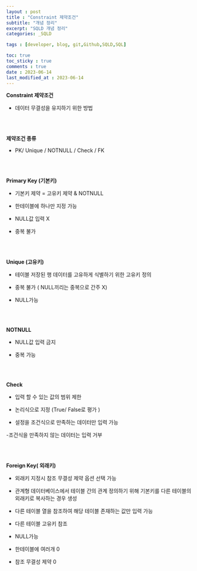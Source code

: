 ```yaml
---
layout : post
title : "Constraint 제약조건"
subtitle: "개념 정리"
excerpt: "SQLD 개념 정리"
categories: _SQLD

tags : [developer, blog, git,Github,SQLD,SQL]

toc: true 
toc_sticky : true
comments : true
date : 2023-06-14
last_modified_at : 2023-06-14
---
```





**Constraint 제약조건**

- 데이터 무결성을 유지하기 위한 방법

 <br/><br/>

**제약조건 종류**

- PK/ Unique / NOTNULL / Check / FK

 <br/><br/>

**Primary Key (기본키)**

- 기본키 제약 = 고유키 제약 & NOTNULL

- 한테이블에 하나만 지정 가능 

- NULL값 입력 X 

- 중복 불가 

 <br/><br/>

**Unique (고유키)**

- 테이블 저장된 행 데이터를 고유하게 식별하기 위한 고유키 정의 

- 중복 불가 ( NULL끼리는 중복으로 간주 X) 

- NULL가능 

 <br/><br/>

**NOTNULL**

- NULL값 입력 금지

- 중복 가능 

 <br/><br/>

**Check**

- 입력 할 수 있는 값의 범위 제한 

- 논리식으로 지정 (True/ False로 평가 )

- 설정을 조건식으로 만족하는 데이터만 입력 가능 

-조건식을 만족하지 않는 데이터는 입력 거부

 <br/><br/>

**Foreign Key( 외래키)**

- 외래키 지정시 참조 무결성 제약 옵션 선택 가능

- 관계형 데이터베이스에서 테이블 간의 관계 정의하기 위해   기본키를 다른 테이블의 외래키로 복사하는 경우 생성 

- 다른 테이블 열을 참조하여 해당 테이블 존재하는 값만 입력 가능 

- 다른 테이블 고유키 참조 

- NULL가능 

- 한테이블에 여러개 0

- 참조 무결성 제약 0

 

 

 

 
